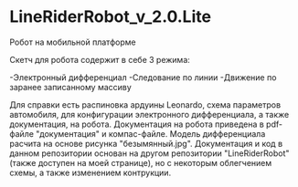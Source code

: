 # LineRiderRobot_v_2.0.Lite
Робот на мобильной платформе

Скетч для робота содержит в себе 3 режима:

-Электронный дифференциал
-Следование по линии
-Движение по заранее записанному массиву

Для справки есть распиновка ардуины Leonardo, схема параметров автомобиля, для конфигурации электронного дифференциала, а также документация, на робота. Документация на робота приведена в pdf-файле "документация" и компас-файле. Модель дифференциала расчита на основе рисунка "безымянный.jpg". Документация и код в данном репозитории основан на другом репозитории "LineRiderRobot" (также доступен на моей странице), но с некоторым облегчением схемы, а также изменением контрукции. 
